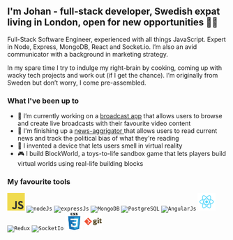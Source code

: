## I'm Johan - full-stack developer, Swedish expat living in London, open for new opportunities 👨‍💻

Full-Stack Software Engineer, experienced with all things JavaScript. Expert in Node, Express, MongoDB, React and Socket.io. I’m also an avid communicator with a background in marketing strategy.

In my spare time I try to indulge my right-brain by cooking, coming up with wacky tech projects and work out (if I get the chance). I’m originally from Sweden but don’t worry, I come pre-assembled.


### What I've been up to

- 🔴 I’m currently working on a [broadcast app](https://drivel.tv) that allows users to browse and create live broadcasts with their favourite video content
- 📰 I'm finishing up a [news-aggrigator ](https://fairpointnews.com) that allows users to read current news and track the political bias of what they're reading
- 👃 I invented a device that lets users smell in virtual reality
- 🎮 I build BlockWorld, a toys-to-life sandbox game that lets players build virtual worlds using real-life building blocks

### My favourite tools

<code><img height="40" alt="Javascript" src="https://raw.githubusercontent.com/github/explore/80688e429a7d4ef2fca1e82350fe8e3517d3494d/topics/javascript/javascript.png"></code>
<code><img height="40" alt="nodeJs" src="https://img.icons8.com/color/452/nodejs.png"></code>
<code><img height="40" alt="expressJs" src="https://encrypted-tbn0.gstatic.com/images?q=tbn:ANd9GcSKmtAv2G_LoVvYzVphgkaW6W1yj3z0tR7igw&usqp=CAU"></code>
<code><img height="40" alt="MongoDB" src="https://banner2.cleanpng.com/20180702/bgt/kisspng-mongodb-database-nosql-postgresql-mongo-5b39f9e3445fa6.5652746415305261792801.jpg"></code>
<code><img height="40" alt="PostgreSQL" src="https://upload.wikimedia.org/wikipedia/commons/thumb/2/29/Postgresql_elephant.svg/1200px-Postgresql_elephant.svg.png"></code>
<code><img height="40" alt="AngularJs" src="https://angular.io/assets/images/logos/angular/angular.png"></code>
<code><img height="40" alt="React" src="https://raw.githubusercontent.com/github/explore/80688e429a7d4ef2fca1e82350fe8e3517d3494d/topics/react/react.png"></code>
<code><img height="40" alt="Redux" src="https://seeklogo.com/images/R/redux-logo-9CA6836C12-seeklogo.com.png"></code>
<code><img height="40" alt="SocketIo" src="https://upload.wikimedia.org/wikipedia/commons/9/96/Socket-io.svg"></code>
<code><img height="40" alt="CSS" src="https://raw.githubusercontent.com/github/explore/80688e429a7d4ef2fca1e82350fe8e3517d3494d/topics/css/css.png"></code>
<code><img height="40" alt="Git" src="https://raw.githubusercontent.com/github/explore/80688e429a7d4ef2fca1e82350fe8e3517d3494d/topics/git/git.png"></code>

